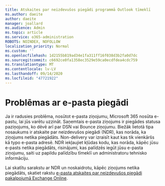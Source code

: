 ```yaml
---
title: Atskaites par neizdevušos piegādi programmā Outlook tīmeklī
ms.author: daeite
author: daeite
manager: joallard
ms.audience: Admin
ms.topic: article
ms.service: o365-administration
ROBOTS: NOINDEX, NOFOLLOW
localization_priority: Normal
ms.custom: ''
ms.openlocfilehash: 1d2155b819ad34e1fa311ff16f038d3b2fa0d7dc
ms.sourcegitcommit: c6692ce0fa1358ec3529e59ca0ecdfdea4cdc759
ms.translationtype: MT
ms.contentlocale: lv-LV
ms.lasthandoff: 09/14/2020
ms.locfileid: "47721922"
---
```

# <a name="issues-with-email-delivery"></a>Problēmas ar e-pasta piegādi

Ja ir radusies problēma, nosūtot e-pasta ziņojumu, Microsoft 365 nosūta e-pastu, lai jūs varētu uzzināt. Saņemtais e-pasta ziņojums ir piegādes statusa paziņojums, ko dēvē arī par DSN vai Bounce ziņojumu. Biežāk lietotā tipa nosaukums ir atskaite par neizdevušos piegādi (NDR), kas norāda, ka ziņojums netika piegādāts. Non-delivery var izraisīt kaut kas tik vienkāršs kā typo e-pasta adresē. NDR iekļaujiet kļūdas kodu, kas norāda, kāpēc jūsu e-pasts netika piegādāts, risinājumi, kas palīdzēs iegūt jūsu e-pasta ziņojumu, saiti uz papildu palīdzību tīmeklī un administratoru tehnisko informāciju.

Lai skatītu sarakstu ar NDR un noskaidrotu, kāpēc ziņojums netika piegādāts, skatiet rakstu [e-pasta atskaites par neizdevušos piegādi pakalpojumā Exchange Online](https://docs.microsoft.com/exchange/mail-flow-best-practices/non-delivery-reports-in-exchange-online/non-delivery-reports-in-exchange-online).